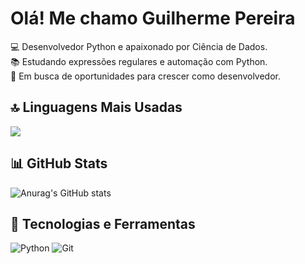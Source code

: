 # Olá!  Me chamo Guilherme Pereira 
💻 Desenvolvedor Python e apaixonado por Ciência de Dados.  
📚 Estudando expressões regulares e automação com Python.  
🚀 Em busca de oportunidades para crescer como desenvolvedor.  
 
## 🔝 Linguagens Mais Usadas
![](https://github-readme-stats.vercel.app/api/top-langs/?username=guilherme-fsp&theme=radical)

## 📊 GitHub Stats
![Anurag's GitHub stats](https://github-readme-stats.vercel.app/api?username=guilherme-fsp&show_icons=true&theme=radical)

## 🔧 Tecnologias e Ferramentas
![Python](https://img.shields.io/badge/Python-3776AB?style=for-the-badge&logo=python&logoColor=white) ![Git](https://img.shields.io/badge/Git-F05032?style=for-the-badge&logo=git&logoColor=white)
